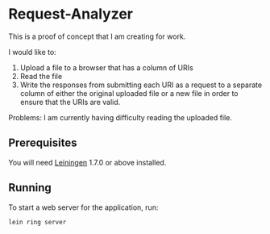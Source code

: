 # Request-Analyzer

This is a proof of concept that I am creating for work.

I would like to:

1. Upload a file to a browser that has a column of URIs
2. Read the file
3. Write the responses from submitting each URI as a request to a separate column of either the original uploaded file or a new file in order to ensure that the URIs are valid.

Problems:
I am currently having difficulty reading the uploaded file.

## Prerequisites

You will need [Leiningen][1] 1.7.0 or above installed.

[1]: https://github.com/technomancy/leiningen

## Running

To start a web server for the application, run:

    lein ring server
